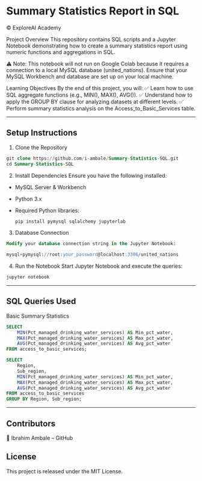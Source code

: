 # Summary Statistics Report in SQL
© ExploreAI Academy

Project Overview
This repository contains SQL scripts and a Jupyter Notebook demonstrating how to create a summary statistics report using numeric functions and aggregations in SQL.

⚠️ Note: This notebook will not run on Google Colab because it requires a connection to a local MySQL database (united_nations). Ensure that your MySQL Workbench and database are set up on your local machine.

Learning Objectives
By the end of this project, you will:
✅ Learn how to use SQL aggregate functions (e.g., MIN(), MAX(), AVG()).
✅ Understand how to apply the GROUP BY clause for analyzing datasets at different levels.
✅ Perform summary statistics analysis on the Access_to_Basic_Services table.

---

## Setup Instructions
1. Clone the Repository
```sql
git clone https://github.com/i-ambale/Summary-Statistics-SQL.git
cd Summary-Statistics-SQL
```
2. Install Dependencies
Ensure you have the following installed:

- MySQL Server & Workbench

- Python 3.x

- Required Python libraries:
  ```sql
  pip install pymysql sqlalchemy jupyterlab
  ```
3. Database Connection
```sql
Modify your database connection string in the Jupyter Notebook:
```
```sql
mysql+pymysql://root:your_password@localhost:3306/united_nations
```
4. Run the Notebook
Start Jupyter Notebook and execute the queries:
```sql
jupyter notebook
```
---

## SQL Queries Used
Basic Summary Statistics
```sql
SELECT 
    MIN(Pct_managed_drinking_water_services) AS Min_pct_water,
    MAX(Pct_managed_drinking_water_services) AS Max_pct_water,
    AVG(Pct_managed_drinking_water_services) AS Avg_pct_water
FROM access_to_basic_services;
```
```sql
SELECT 
    Region,
    Sub_region,
    MIN(Pct_managed_drinking_water_services) AS Min_pct_water,
    MAX(Pct_managed_drinking_water_services) AS Max_pct_water,
    AVG(Pct_managed_drinking_water_services) AS Avg_pct_water
FROM access_to_basic_services
GROUP BY Region, Sub_region;
```
---
## Contributors
📌 Ibrahim Ambale – GitHub

## License
This project is released under the MIT License.
